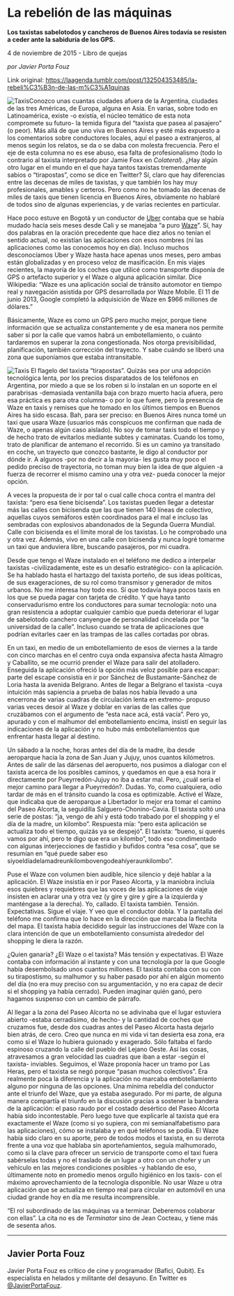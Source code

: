 # La rebelión de las máquinas

**Los taxistas sabelotodos y cancheros de Buenos Aires todavía se resisten a ceder ante la sabiduría de los GPS.**

4 de noviembre de 2015 - Libro de quejas

_por Javier Porta Fouz_

Link original: https://laagenda.tumblr.com/post/132504353485/la-rebeli%C3%B3n-de-las-m%C3%A1quinas

![Taxis](https://64.media.tumblr.com/97197d69b652aba6fa88ece7661402f4/tumblr_inline_pk0l8aasoE1t6q87u_500.jpg)Conozco unas cuantas ciudades afuera de la Argentina, ciudades de las tres Américas, de Europa, alguna en Asia. En varias, sobre todo en Latinoamérica, existe -o existía, el núcleo temático de esta nota compromete su futuro- la temida figura del “taxista que pasea al pasajero” (o peor). Más allá de que uno viva en Buenos Aires y esté más expuesto a los comentarios sobre conductores locales, aquí el paseo a extranjeros, al menos según los relatos, se da o se daba con molesta frecuencia. Pero el eje de esta columna no es ese abuso, esa falta de profesionalismo (todo lo contrario al taxista interpretado por Jamie Foxx en *Colateral*). ¿Hay algún otro lugar en el mundo en el que haya tantos taxistas tremendamente sabios o “tirapostas”, como se dice en Twitter? Sí, claro que hay diferencias entre las decenas de miles de taxistas, y que también los hay muy profesionales, amables y certeros. Pero como no he tomado las decenas de miles de taxis que tienen licencia en Buenos Aires, obviamente no hablaré de todos sino de algunas experiencias, y de varias recientes en particular. 

Hace poco estuve en Bogotá y un conductor de [Uber](https://es.wikipedia.org/wiki/Uber) contaba que se había mudado hacía seis meses desde Cali y se manejaba “a puro [Waze](https://es.wikipedia.org/wiki/Waze)”. Sí, hay dos palabras en la oración precedente que hace diez años no tenían el sentido actual, no existían las aplicaciones con esos nombres (ni las aplicaciones como las conocemos hoy en día). Incluso muchos desconocíamos Uber y Waze hasta hace apenas unos meses, pero ambas están globalizadas y en proceso veloz de masificación. En mis viajes recientes, la mayoría de los coches que utilicé como transporte disponía de GPS o artefacto superior y el Waze o alguna aplicación similar. Dice Wikipedia: “Waze es una aplicación social de tránsito automotor en tiempo real y navegación asistida por GPS desarrollada por Waze Mobile. El 11 de junio 2013, Google completó la adquisición de Waze en $966 millones de dólares.”

Básicamente, Waze es como un GPS pero mucho mejor, porque tiene información que se actualiza constantemente y de esa manera nos permite saber si por la calle que vamos habrá un embotellamiento, o cuánto tardaremos en superar la zona congestionada. Nos otorga previsibilidad, planificación, también corrección del trayecto. Y sabe cuándo se liberó una zona que suponíamos que estaba intransitable.

![Taxis](https://64.media.tumblr.com/97197d69b652aba6fa88ece7661402f4/tumblr_inline_pk0l8aasoE1t6q87u_500.jpg) El flagelo del taxista “tirapostas”. Quizás sea por una adopción tecnológica lenta, por los precios disparatados de los teléfonos en Argentina, por miedo a que se los roben si lo instalan en un soporte en el parabrisas -demasiada ventanilla baja con brazo muerto hacia afuera, pero esa práctica es para otra columna- o por lo que fuere, pero la presencia de Waze en taxis y remises que he tomado en los últimos tiempos en Buenos Aires ha sido escasa. Bah, para ser preciso: en Buenos Aires nunca tomé un taxi que usara Waze (usuarios más conspicuos me confirman que nada de Waze, o apenas algún caso aislado). No soy de tomar taxis todo el tiempo y de hecho trato de evitarlos mediante subtes y caminatas. Cuando los tomo, trato de planificar de antemano el recorrido. Si es un camino ya transitado en coche, un trayecto que conozco bastante, le digo al conductor por dónde ir. A algunos -por no decir a la mayoría- les gusta muy poco el pedido preciso de trayectoria, no toman muy bien la idea de que alguien -a fuerza de recorrer el mismo camino una y otra vez- pueda conocer la mejor opción. 

A veces la propuesta de ir por tal o cual calle choca contra el mantra del taxista: “pero esa tiene bicisenda”. Los taxistas pueden llegar a detestar más las calles con bicisenda que las que tienen 140 líneas de colectivo, aquellas cuyos semáforos estén coordinados para el mal e incluso las sembradas con explosivos abandonados de la Segunda Guerra Mundial. Calle con bicisenda es el límite moral de los taxistas. Lo he comprobado una y otra vez. Además, vivo en una calle con bicisenda y nunca logré tomarme un taxi que anduviera libre, buscando pasajeros, por mi cuadra.

Desde que tengo el Waze instalado en el teléfono me dedico a interpelar taxistas -civilizadamente, este es un desafío estratégico- con la aplicación. Se ha hablado hasta el hartazgo del taxista porteño, de sus ideas políticas, de sus exageraciones, de su rol como transmisor y generador de mitos urbanos. No me interesa hoy todo eso. Sí que todavía haya pocos taxis en los que se pueda pagar con tarjeta de crédito. Y que haya tanto conservadurismo entre los conductores para sumar tecnología: noto una gran resistencia a adoptar cualquier cambio que pueda deteriorar el lugar de sabelotodo canchero canyengue de personalidad cincelada por “la universidad de la calle”. Incluso cuando se trata de aplicaciones que podrían evitarles caer en las trampas de las calles cortadas por obras.

En un taxi, en medio de un embotellamiento de esos de viernes a la tarde con cinco marchas en el centro cuya onda expansiva afecta hasta Almagro y Caballito, se me ocurrió prender el Waze para salir del atolladero. Enseguida la aplicación ofreció la opción más veloz posible para escapar: parte del escape consistía en ir por Sánchez de Bustamante-Sánchez de Loria hasta la avenida Belgrano. Antes de llegar a Belgrano el taxista -cuya intuición más sapiencia a prueba de balas nos había llevado a una encerrona de varias cuadras de circulación lenta en extremo- propuso varias veces desoír al Waze y doblar en varias de las calles que cruzábamos con el argumento de “esta nace acá, está vacía”. Pero yo, apurado y con el malhumor del embotellamiento encima, insistí en seguir las indicaciones de la aplicación y no hubo más embotellamientos que enfrentar hasta llegar al destino.

Un sábado a la noche, horas antes del día de la madre, iba desde aeroparque hacia la zona de San Juan y Jujuy, unos cuantos kilómetros. Antes de salir de las dársenas del aeropuerto, nos pusimos a dialogar con el taxista acerca de los posibles caminos, y quedamos en que a esa hora ir directamente por Pueyrredón-Jujuy no iba a estar mal. Pero, ¿cuál sería el mejor camino para llegar a Pueyrredón?. Dudas. Yo, como cualquiera, odio tardar de más en el tránsito cuando la cosa es optimizable. Activé el Waze, que indicaba que de aeroparque a Libertador lo mejor era tomar el camino del Paseo Alcorta, la seguidilla Salguero-Chonino-Cavia. El taxista soltó una serie de postas: “ja, vengo de ahí y está todo trabado por el shopping y el día de la madre, un kilombo”. Respuesta mía: “pero esta aplicación se actualiza todo el tiempo, quizás ya se despejó”. El taxista: “bueno, si querés vamos por ahí, pero te digo que era un kilombo”, todo eso condimentado con algunas interjecciones de fastidio y bufidos contra “esa cosa”, que se resumían en “qué puede saber eso siyoeldíadelamadreunkilombovengodeahíyeraunkilombo”.

Puse el Waze con volumen bien audible, hice silencio y dejé hablar a la aplicación. El Waze insistía en ir por Paseo Alcorta, y la maniobra incluía esos quiebres y requiebres que las voces de las aplicaciones de viaje insisten en aclarar una y otra vez (y gire y gire y gire a la izquierda y manténgase a la derecha). Yo, callado. El taxista también. Tensión. Expectativas. Sigue el viaje. Y veo que el conductor dobla. Y la pantalla del teléfono me confirma que lo hace en la dirección que marcaba la flechita del mapa. El taxista había decidido seguir las instrucciones del Waze con la clara intención de que un embotellamiento consumista alrededor del shopping le diera la razón.

¿Quien ganaría? ¿El Waze o el taxista? Más tensión y expectativas. El Waze contaba con información al instante y con una tecnología por la que Google había desembolsado unos cuantos millones. El taxista contaba con su con su tirapostismo, su malhumor y su haber pasado por ahí en algún momento del día (no era muy preciso con su argumentación, y no era capaz de decir si el shopping ya había cerrado). Pueden imaginar quién ganó, pero hagamos suspenso con un cambio de párrafo.

Al llegar a la zona del Paseo Alcorta no se adivinaba que el lugar estuviera abierto -estaba cerradísimo, de hecho- y la cantidad de coches que cruzamos fue, desde dos cuadras antes del Paseo Alcorta hasta dejarlo bien atrás, de cero. Creo que nunca en mi vida vi tan desierta esa zona, era como si el Waze lo hubiera guionado y exagerado. Sólo faltaba el fardo espinoso cruzando la calle del pueblo del Lejano Oeste. Así las cosas, atravesamos a gran velocidad las cuadras que iban a estar -según el taxista- inviables. Seguimos, el Waze proponía hacer un tramo por Las Heras, pero el taxista se negó porque “pasan muchos colectivos”. Era realmente poca la diferencia y la aplicación no marcaba embotellamiento alguno por ninguna de las opciones. Una mínima rebeldía del conductor ante el triunfo del Waze, que ya estaba asegurado. Por mi parte, de alguna manera compartía el triunfo en la discusión gracias a sostener la bandera de la aplicación: el paso raudo por el costado desértico del Paseo Alcorta había sido incontestable. Pero luego tuve que explicarle al taxista qué era exactamente el Waze (como si yo supiera, con mi semianalfabetismo para las aplicaciones), cómo se instalaba y en qué teléfonos se podía. El Waze había sido claro en su aporte, pero de todos modos el taxista, en su derrota frente a una voz que hablaba sin aporteñamientos, seguía malhumorado, como si la clave para ofrecer un servicio de transporte como el taxi fuera sabérselas todas y no el traslado de un lugar a otro con un chofer y un vehículo en las mejores condiciones posibles -y hablando de eso, últimamente noto en promedio menos orgullo higiénico en los taxis- con el máximo aprovechamiento de la tecnología disponible. No usar Waze u otra aplicación que se actualiza en tiempo real para circular en automóvil en una ciudad grande hoy en día me resulta incomprensible.

“El rol subordinado de las máquinas va a terminar. Deberemos colaborar con ellas”. La cita no es de *Terminator* sino de Jean Cocteau, y tiene más de sesenta años.

  




---

 Javier Porta Fouz
------------------

 Javier Porta Fouz es crítico de cine y programador (Bafici, Qubit). Es especialista en helados y militante del desayuno. En Twitter es [@JavierPortaFouz](https://twitter.com/JavierPortaFouz). 

